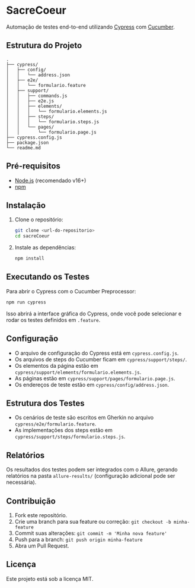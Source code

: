 # SacreCoeur

Automação de testes end-to-end utilizando [Cypress](https://www.cypress.io/) com [Cucumber](https://github.com/TheBrainFamily/cypress-cucumber-preprocessor).

## Estrutura do Projeto

```
.
├── cypress/
│   ├── config/
│   │   └── address.json
│   ├── e2e/
│   │   └── formulario.feature
│   ├── support/
│   │   ├── commands.js
│   │   ├── e2e.js
│   │   ├── elements/
│   │   │   └── formulario.elements.js
│   │   ├── steps/
│   │   │   └── formulario.steps.js
│   │   └── pages/
│   │       └── formulario.page.js
├── cypress.config.js
├── package.json
└── readme.md
```

## Pré-requisitos

- [Node.js](https://nodejs.org/) (recomendado v16+)
- [npm](https://www.npmjs.com/)

## Instalação

1. Clone o repositório:
   ```sh
   git clone <url-do-repositorio>
   cd sacreCoeur
   ```

2. Instale as dependências:
   ```sh
   npm install
   ```

## Executando os Testes

Para abrir o Cypress com o Cucumber Preprocessor:

```sh
npm run cypress
```

Isso abrirá a interface gráfica do Cypress, onde você pode selecionar e rodar os testes definidos em `.feature`.

## Configuração

- O arquivo de configuração do Cypress está em `cypress.config.js`.
- Os arquivos de steps do Cucumber ficam em `cypress/support/steps/`.
- Os elementos da página estão em `cypress/support/elements/formulario.elements.js`.
- As páginas estão em `cypress/support/pages/formulario.page.js`.
- Os endereços de teste estão em `cypress/config/address.json`.

## Estrutura dos Testes

- Os cenários de teste são escritos em Gherkin no arquivo `cypress/e2e/formulario.feature`.
- As implementações dos steps estão em `cypress/support/steps/formulario.steps.js`.

## Relatórios

Os resultados dos testes podem ser integrados com o Allure, gerando relatórios na pasta `allure-results/` (configuração adicional pode ser necessária).

## Contribuição

1. Fork este repositório.
2. Crie uma branch para sua feature ou correção: `git checkout -b minha-feature`
3. Commit suas alterações: `git commit -m 'Minha nova feature'`
4. Push para a branch: `git push origin minha-feature`
5. Abra um Pull Request.

## Licença

Este projeto está sob a licença MIT.
